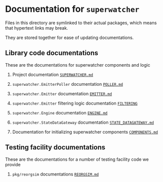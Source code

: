 # Documentation for `superwatcher`

Files in this directory are symlinked to their actual packages,
which means that hypertext links may break.

They are stored together for ease of updating documentations.

## Library code documentations

These are the documentations for superwatcher components and logic

1. Project documentation [`SUPERWATCHER.md`](../)

2. `superwatcher.EmitterPoller` documentation [`POLLER.md`](../internal/poller/)

3. `superwatcher.Emitter` documentation [`EMITTER.md`](../internal/emitter/)

4. `superwatcher.Emitter` filtering logic documentation [`FILTERING`](../internal/emitter/)

5. `superwatcher.Engine` documentation [`ENGINE.md`](../internal/engine/)

6. `superwatcher.StateDataGateway` documentation [`STATE_DATAGATEWAY.md`](../pkg/datagateway/)

7. Documentation for initializing superwatcher components [`COMPONENTS.md`](../pkg/components/)

## Testing facility documentations

These are the documentations for a number of testing facility code we provide

1. `pkg/reorgsim` documentations [`REORGSIM.md`](../pkg/reorgsim/)
